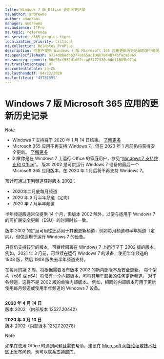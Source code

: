 ```yaml
---
title: Windows 7 版 Office 更新历史记录
ms.author: andrewmo
author: anankani
manager: andrewmo
ms.audience: ITPro
ms.topic: reference
ms.service: o365-proplus-itpro
localization_priority: Critical
ms.collection: RelNotes_ProPlus
description: 向客户提供 Windows 7 版 Microsoft 365 应用更新历史记录的发行说明
ms.openlocfilehash: a724d0bedbb2770e55ad106870d4874bfaca6969
ms.sourcegitcommit: 58d55cf532d1d02cca85772920a6dd71089b071d
ms.translationtype: HT
ms.contentlocale: zh-CN
ms.lasthandoff: 04/22/2020
ms.locfileid: "43781595"
---
```

# <a name="update-history-for-microsoft-365-apps-on-windows-7"></a>Windows 7 版 Microsoft 365 应用的更新历史记录 

 > [!NOTE]
>
>- Windows 7 支持将于 2020 年 1 月 14 日结束。 [了解更多](https://www.microsoft.com/microsoft-365/windows/end-of-windows-7-support?rtc=1)
>- Microsoft 365 应用不再支持 Windows 7，但在 2023 年 1 月前仍将获得安全更新。 [了解更多](https://docs.microsoft.com/DeployOffice/windows-7-support)
>- 如果你是在 Windows 7 上运行 Office 的家庭用户，参见“[Windows 7 支持终止和 Office](https://support.office.com/en-us/article/windows-7-end-of-support-and-office-78f20fab-b57b-44d7-8368-06a8493f3cb9?ui=en-US&rs=en-US&ad=US)”。
版本 2002 是可供运行 Windows 7 设备的最后一个 Microsoft 365 应用版本，在 2020 年 1 月后将不再支持 Windows 7。  

预计可通过下列频道获得版本 2002：
- 2020年二月底每月频道
- 2020 年 3 月半年频道（定向）
- 2020 年 7 月半年频道

半年频道版通常仅提供 14 个月，但版本 2002 除外，以便与适用于 Windows 7 的可扩展安全更新（ESU）的时间时长一致。

版本 2002 的扩展可用性还适用于其他更新频道，例如每月频道和半年频道（定向），但仅适用于运行 Windows 7 的设备。

只有仍支持较早的版本，可继续部署在 Windows 7 上运行早于 2002 版的版本。 例如，2021 年 3 月前，可继续在运行 Windows 7 的设备上使用半年频道的 1908 版，然后 1908 版失去半年频道支持。

在每月的第 2 周，将根据需要发布版本 2002 的新内部版本及安全更新。 每个架构（x86 或 x64）将仅有一个内部版本，可将其用于部署的任何更新频道。 对于各频道，这将不是 2002 版的单独内部版本。 例如，相同的内部版本可用于更新使用每月频道或使用半年频道的 Windows 7 设备。

##

[//]: # (请勿移除)

**2020 年 4 月 14 日**<br/>
版本 2002 （内部版本 12527.20442）<br/>

**2020 年 3 月 10 日**<br/>
版本 2002（内部版本 12527.20278）<br/>




> [!NOTE]
> 如果在使用 Office 时遇到问题且需要帮助，建议在 [Microsoft 问答论坛](https://answers.microsoft.com/)或[技术社区](https://techcommunity.microsoft.com/)上发布问题，也可以联系[支持部门](https://support.microsoft.com/contactus)。
